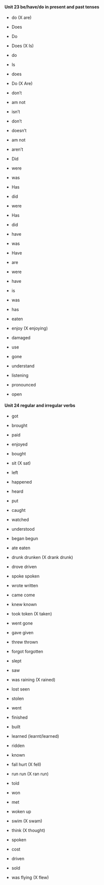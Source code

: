 #### Unit 23 be/have/do in present and past tenses

- do (X are)
- Does
- Do
- Does (X Is)
- do
- Is
- does
- Do (X Are)

- don’t
- am not
- isn’t
- don’t
- doesn’t
- am not
- aren’t

- Did
- were
- was
- Has
- did
- were
- Has
- did
- have

- was
- Have
- are
- were
- have
- is
- was
- has

- eaten
- enjoy (X enjoying)
- damaged
- use
- gone
- understand
- listening
- pronounced
- open


#### Unit 24 regular and irregular verbs

- got 
- brought
- paid
- enjoyed
- bought
- sit (X sat)
- left
- happened
- heard
- put
- caught
- watched
- understood

- began begun
- ate eaten
- drunk drunken (X drank drunk)
- drove driven
- spoke spoken
- wrote written
- came come
- knew known
- took token (X taken)
- went gone
- gave given
- threw thrown
- forgot forgotten 

- slept
- saw
- was raining (X rained)
- lost seen
- stolen
- went
- finished
- built
- learned (learnt/learned)
- ridden
- known
- fall hurt (X fell)
- run run (X ran run)

- told
- won
- met
- woken up
- swim (X swam)
- think (X thought)
- spoken
- cost
- driven
- sold
- was flying (X flew)





